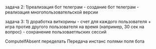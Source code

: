 задача 2:
    1)реализация бот телеграм
        - создание бот телеграм
        - реализация многопользовательской версии

задача 3:
    1) доработка виткорины
        - счет для каждого пользователя
        + игра против другого пользователя на время (например, 30 сек на вопрос)
        - сохранение пользоваетльских сессий

ComputeIfAbsent переделать
Передача инстанс полями поля бота
